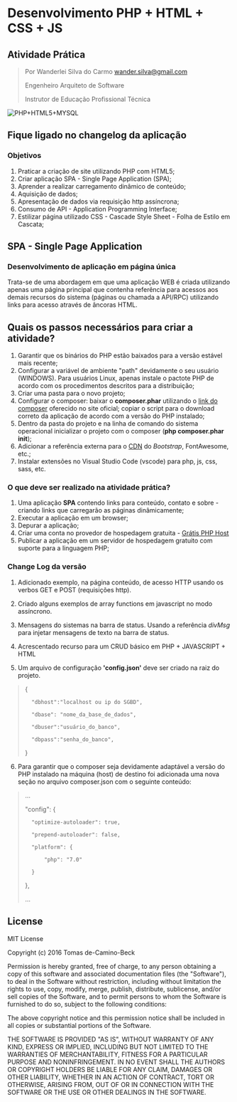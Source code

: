 # Desenvolvimento PHP + HTML + CSS + JS
## Atividade Prática

> Por Wanderlei Silva do Carmo <wander.silva@gmail.com>
>
> Engenheiro Arquiteto de Software
>
> Instrutor de Educação Profissional Técnica
>

![PHP+HTML5+MYSQL](https://www.yoan-jouve.com/wp-content/uploads/2020/12/520-5206022_php-mysql-logo-png-transparent-png-768x589.png "Logo PHP")

## Fique ligado no changelog da aplicação

### Objetivos
1. Praticar a criação de site utilizando PHP com HTML5;
2. Criar aplicação SPA - Single Page Application (SPA);
3. Aprender a realizar carregamento dinâmico de conteúdo;
4. Aquisição de dados;
5. Apresentação de dados via requisição http assíncrona;
6. Consumo de API - Application Programming Interface;
7. Estilizar página utilizado CSS - Cascade Style Sheet - Folha de Estilo em Cascata;

## SPA - Single Page Application
### Desenvolvimento de aplicação em página única
Trata-se de uma abordagem em que uma aplicação WEB é criada utilizando apenas uma página principal que contenha referência para acessos aos demais recursos do sistema (páginas ou chamada a API/RPC) utilizando links para acesso através de âncoras HTML.

## Quais os passos necessários para criar a atividade?
1. Garantir que os binários do PHP estão baixados para a versão estável mais recente;
2. Configurar a variável de ambiente "path" devidamente  o seu usuário (WINDOWS). Para usuários Linux, apenas instale o pactote PHP de acordo com os procedimentos descritos para a distribuição;
3. Criar uma pasta para o novo projeto;
4. Configurar o composer: baixar o **composer.phar** utilizando o  [link do composer](https://getcomposer.org/download/ "composer") oferecido no site oficial; copiar o script  para o download correto da aplicação de acordo com a versão do PHP instalado;
5. Dentro da pasta do projeto e na linha de comando do sistema operacional inicializar o projeto com o composer (**php composer.phar init**); 
6. Adicionar a referência externa para o [CDN](https://www.bootstrapcdn.com/ "Link para CDN bootstrap e font-awesome") do _Bootstrap_, FontAwesome, etc.;
7. Instalar extensões no Visual Studio Code (vscode) para php, js, css, sass, etc.

### O que deve ser realizado na atividade prática?
1. Uma aplicação **SPA** contendo links para conteúdo, contato e sobre - criando links que carregarão as páginas dinâmicamente;
2. Executar a aplicação em um browser;
3. Depurar a aplicação;
4. Criar uma conta no provedor de hospedagem gratuita - [Grátis PHP Host](http://www.gratisphphost.info/?i=1 "Grátis PHP Host")
5. Publicar a aplicação em um servidor de hospedagem gratuito com suporte para a linguagem PHP;


### Change Log da versão
1. Adicionado exemplo, na página conteúdo, de acesso HTTP usando os verbos GET e POST (requisições http).

2. Criado alguns exemplos de array functions em javascript no modo assíncrono. 

3. Mensagens do sistemas na barra de status. Usando a referência *divMsg* para injetar mensagens de texto na barra de status.

4. Acrescentado recurso para um CRUD básico em PHP + JAVASCRIPT + HTML

5. Um arquivo de configuração **'config.json'** deve ser criado na raiz do projeto.
>{
>
>       "dbhost":"localhost ou ip do SGBD",
>    
>       "dbase": "nome_da_base_de_dados",
>
>       "dbuser":"usuário_do_banco", 
>
>       "dbpass":"senha_do_banco",
>
>}

6. Para garantir que o composer seja devidamente adaptável a versão do PHP instalado na máquina (host) de destino foi adicionada uma nova seção no arquivo composer.json com o seguinte conteúdo:
> 
> ...
>
>    "config": {
>
>		"optimize-autoloader": true,
>
>		"prepend-autoloader": false,
>
>		"platform": {
>
>			"php": "7.0"
>
>		}
>
>	},
>
> ...

## License

MIT License

Copyright (c) 2016 Tomas de-Camino-Beck

Permission is hereby granted, free of charge, to any person obtaining a copy of this software and associated documentation files (the "Software"), to deal in the Software without restriction, including without limitation the rights to use, copy, modify, merge, publish, distribute, sublicense, and/or sell copies of the Software, and to permit persons to whom the Software is furnished to do so, subject to the following conditions:

The above copyright notice and this permission notice shall be included in all copies or substantial portions of the Software.

THE SOFTWARE IS PROVIDED "AS IS", WITHOUT WARRANTY OF ANY KIND, EXPRESS OR IMPLIED, INCLUDING BUT NOT LIMITED TO THE WARRANTIES OF MERCHANTABILITY, FITNESS FOR A PARTICULAR PURPOSE AND NONINFRINGEMENT. IN NO EVENT SHALL THE AUTHORS OR COPYRIGHT HOLDERS BE LIABLE FOR ANY CLAIM, DAMAGES OR OTHER LIABILITY, WHETHER IN AN ACTION OF CONTRACT, TORT OR OTHERWISE, ARISING FROM, OUT OF OR IN CONNECTION WITH THE SOFTWARE OR THE USE OR OTHER DEALINGS IN THE SOFTWARE.